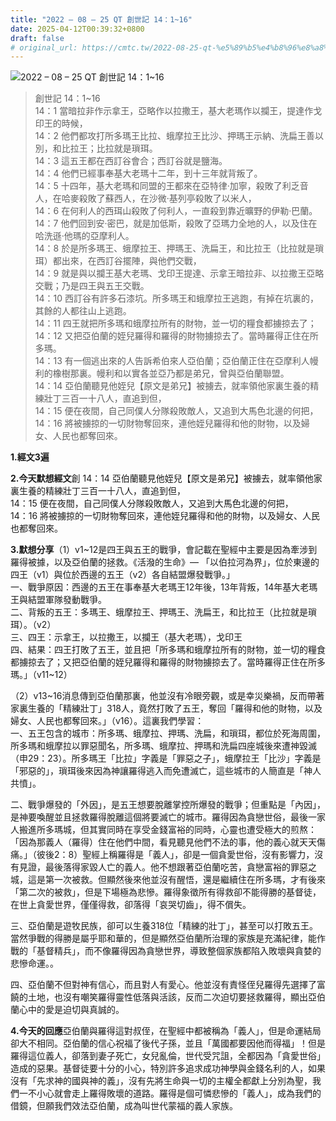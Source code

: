 ```yaml
---
title: "2022 – 08 – 25 QT 創世記 14：1~16"
date: 2025-04-12T00:39:32+0800
draft: false
# original_url: https://cmtc.tw/2022-08-25-qt-%e5%89%b5%e4%b8%96%e8%a8%98-14%ef%bc%9a116
---
```


![2022 – 08 – 25 QT 創世記 14：1\~16](/images/qt.jpg  "2022 – 08 – 25 QT 創世記 14：1\~16")

> 創世記 14：1\~16  
> 14：1 當暗拉非作示拿王，亞略作以拉撒王，基大老瑪作以攔王，提達作戈印王的時候，  
> 14：2 他們都攻打所多瑪王比拉、蛾摩拉王比沙、押瑪王示納、洗扁王善以別，和比拉王；比拉就是瑣珥。  
> 14：3 這五王都在西訂谷會合；西訂谷就是鹽海。  
> 14：4 他們已經事奉基大老瑪十二年，到十三年就背叛了。  
> 14：5 十四年，基大老瑪和同盟的王都來在亞特律‧加寧，殺敗了利乏音人，在哈麥殺敗了蘇西人，在沙微‧基列亭殺敗了以米人，  
> 14：6 在何利人的西珥山殺敗了何利人，一直殺到靠近曠野的伊勒‧巴蘭。  
> 14：7 他們回到安‧密巴，就是加低斯，殺敗了亞瑪力全地的人，以及住在哈洗遜‧他瑪的亞摩利人。  
> 14：8 於是所多瑪王、蛾摩拉王、押瑪王、洗扁王，和比拉王（比拉就是瑣珥）都出來，在西訂谷擺陣，與他們交戰，  
> 14：9 就是與以攔王基大老瑪、戈印王提達、示拿王暗拉非、以拉撒王亞略交戰；乃是四王與五王交戰。  
> 14：10 西訂谷有許多石漆坑。所多瑪王和蛾摩拉王逃跑，有掉在坑裏的，其餘的人都往山上逃跑。  
> 14：11 四王就把所多瑪和蛾摩拉所有的財物，並一切的糧食都擄掠去了；  
> 14：12 又把亞伯蘭的姪兒羅得和羅得的財物擄掠去了。當時羅得正住在所多瑪。  
> 14：13 有一個逃出來的人告訴希伯來人亞伯蘭；亞伯蘭正住在亞摩利人幔利的橡樹那裏。幔利和以實各並亞乃都是弟兄，曾與亞伯蘭聯盟。  
> 14：14 亞伯蘭聽見他姪兒【原文是弟兄】被擄去，就率領他家裏生養的精練壯丁三百一十八人，直追到但，  
> 14：15 便在夜間，自己同僕人分隊殺敗敵人，又追到大馬色北邊的何把，  
> 14：16 將被擄掠的一切財物奪回來，連他姪兒羅得和他的財物，以及婦女、人民也都奪回來。

**1.經文3遍**

**2.今天默想經文**創 14：14 亞伯蘭聽見他姪兒【原文是弟兄】被擄去，就率領他家裏生養的精練壯丁三百一十八人，直追到但，  
14：15 便在夜間，自己同僕人分隊殺敗敵人，又追到大馬色北邊的何把，  
14：16 將被擄掠的一切財物奪回來，連他姪兒羅得和他的財物，以及婦女、人民也都奪回來。

**3.默想分享**（1）v1\~12是四王與五王的戰爭，會記載在聖經中主要是因為牽涉到羅得被據，以及亞伯蘭的拯救。《活潑的生命》— 「以伯拉河為界」，位於東邊的四王（v1）與位於西邊的五王（v2）各自結盟爆發戰爭。」  
一、戰爭原因：西邊的五王在事奉基大老瑪王12年後，13年背叛，14年基大老瑪王與結盟軍隊發動戰爭。  
二、背叛的五王：多瑪王、蛾摩拉王、押瑪王、洗扁王，和比拉王（比拉就是瑣珥）。（v2）  
三、四王：示拿王，以拉撒王，以攔王（基大老瑪），戈印王  
四、結果：四王打敗了五王，並且把「所多瑪和蛾摩拉所有的財物，並一切的糧食都擄掠去了；又把亞伯蘭的姪兒羅得和羅得的財物擄掠去了。當時羅得正住在所多瑪。」（v11\~12）

（2）v13\~16消息傳到亞伯蘭那裏，他並沒有冷眼旁觀，或是幸災樂禍，反而帶著家裏生養的「精練壯丁」318人，竟然打敗了五王，奪回「羅得和他的財物，以及婦女、人民也都奪回來。」（v16）。這裏我們學習：  
一、五王包含的城市：所多瑪、蛾摩拉、押瑪、洗扁，和瑣珥，都位於死海周圍，所多瑪和蛾摩拉以罪惡聞名，所多瑪、蛾摩拉、押瑪和洗扁四座城後來遭神毀滅（申29：23）。所多瑪王「比拉」字義是「罪惡之子」，蛾摩拉王「比沙」字義是「邪惡的」，瑣珥後來因為神讓羅得逃入而免遭滅亡，這些城市的人簡直是「神人共憤」。

二、戰爭爆發的「外因」，是五王想要脫離掌控所爆發的戰爭；但重點是「內因」，是神要喚醒並且拯救羅得脫離這個將要滅亡的城市。羅得因為貪戀世俗，最後一家人搬進所多瑪城，但其實同時在享受金錢富裕的同時，心靈也遭受極大的煎熬：「因為那義人（羅得）住在他們中間，看見聽見他們不法的事，他的義心就天天傷痛。」（彼後2：8）聖經上稱羅得是「義人」，卻是一個貪愛世俗，沒有影響力，沒有見證，最後落得家毀人亡的義人。他不想跟著亞伯蘭吃苦，貪戀富裕的罪惡之城，這是第一次被救。但顯然後來他並沒有醒悟，還是繼續住在所多瑪，才有後來「第二次的被救」，但是下場極為悲慘。羅得象徵所有得救卻不能得勝的基督徒，在世上貪愛世界，僅僅得救，卻落得「哀哭切齒」，得不償失。

三、亞伯蘭是遊牧民族，卻可以生養318位「精練的壯丁」，甚至可以打敗五王。當然爭戰的得勝是屬乎耶和華的，但是顯然亞伯蘭所治理的家族是充滿紀律，能作戰的「基督精兵」，而不像羅得因為貪戀世界，導致整個家族都陷入敗壞與貪婪的悲慘命運。。

四、亞伯蘭不但對神有信心，而且對人有愛心。他並沒有責怪侄兒羅得先選擇了富饒的土地，也沒有嘲笑羅得靈性低落與活該，反而二次迫切要拯救羅得，顯出亞伯蘭心中的愛是迫切與真誠的。

**4.今天的回應**亞伯蘭與羅得這對叔侄，在聖經中都被稱為「義人」，但是命運結局卻大不相同。亞伯蘭的信心祝福了後代子孫，並且「萬國都要因他而得福」！但是羅得這位義人，卻落到妻子死亡，女兒亂倫，世代受咒詛，全都因為「貪愛世俗」造成的惡果。基督徒要十分的小心，特別許多追求成功神學與金錢名利的人，如果沒有「先求神的國與神的義」，沒有先將生命與一切的主權全都獻上分別為聖，我們一不小心就會走上羅得敗壞的道路。羅得是個可憐悲慘的「義人」，成為我們的借鏡，但願我們效法亞伯蘭，成為叫世代蒙福的義人家族。